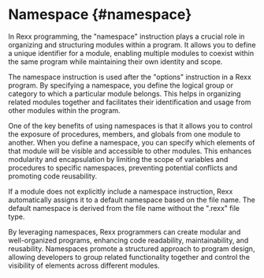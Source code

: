 # Namespace {#namespace}

In Rexx programming, the "namespace" instruction plays a crucial role in organizing and structuring modules within a program. It allows you to define a unique identifier for a module, enabling multiple modules to coexist within the same program while maintaining their own identity and scope.

The namespace instruction is used after the "options" instruction in a Rexx program. By specifying a namespace, you define the logical group or category to which a particular module belongs. This helps in organizing related modules together and facilitates their identification and usage from other modules within the program.

One of the key benefits of using namespaces is that it allows you to control the exposure of procedures, members, and globals from one module to another. When you define a namespace, you can specify which elements of that module will be visible and accessible to other modules. This enhances modularity and encapsulation by limiting the scope of variables and procedures to specific namespaces, preventing potential conflicts and promoting code reusability.

If a module does not explicitly include a namespace instruction, Rexx automatically assigns it to a default namespace based on the file name. The default namespace is derived from the file name without the ".rexx" file type. 

By leveraging namespaces, Rexx programmers can create modular and well-organized programs, enhancing code readability, maintainability, and reusability. Namespaces promote a structured approach to program design, allowing developers to group related functionality together and control the visibility of elements across different modules.
